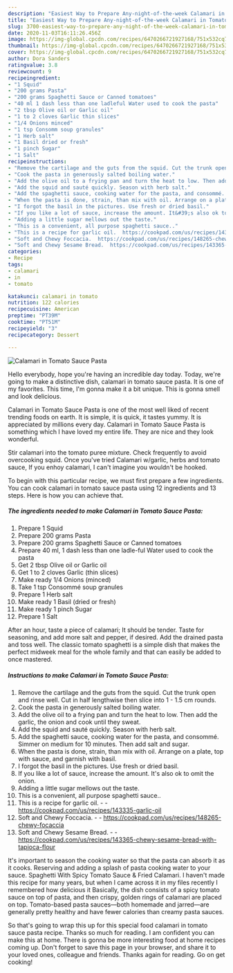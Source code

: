 ```yaml
---
description: "Easiest Way to Prepare Any-night-of-the-week Calamari in Tomato Sauce Pasta"
title: "Easiest Way to Prepare Any-night-of-the-week Calamari in Tomato Sauce Pasta"
slug: 3700-easiest-way-to-prepare-any-night-of-the-week-calamari-in-tomato-sauce-pasta
date: 2020-11-03T16:11:26.456Z
image: https://img-global.cpcdn.com/recipes/6470266721927168/751x532cq70/calamari-in-tomato-sauce-pasta-recipe-main-photo.jpg
thumbnail: https://img-global.cpcdn.com/recipes/6470266721927168/751x532cq70/calamari-in-tomato-sauce-pasta-recipe-main-photo.jpg
cover: https://img-global.cpcdn.com/recipes/6470266721927168/751x532cq70/calamari-in-tomato-sauce-pasta-recipe-main-photo.jpg
author: Dora Sanders
ratingvalue: 3.8
reviewcount: 9
recipeingredient:
- "1 Squid"
- "200 grams Pasta"
- "200 grams Spaghetti Sauce or Canned tomatoes"
- "40 ml 1 dash less than one ladleful Water used to cook the pasta"
- "2 tbsp Olive oil or Garlic oil"
- "1 to 2 cloves Garlic thin slices"
- "1/4 Onions minced"
- "1 tsp Consomm soup granules"
- "1 Herb salt"
- "1 Basil dried or fresh"
- "1 pinch Sugar"
- "1 Salt"
recipeinstructions:
- "Remove the cartilage and the guts from the squid. Cut the trunk open and rinse well.  Cut in half lengthwise then slice into 1 - 1.5 cm rounds."
- "Cook the pasta in generously salted boiling water."
- "Add the olive oil to a frying pan and turn the heat to low. Then add the garlic, the onion and cook until they sweat."
- "Add the squid and sauté quickly. Season with herb salt."
- "Add the spaghetti sauce, cooking water for the pasta, and consommé. Simmer on medium for 10 minutes. Then add salt and sugar."
- "When the pasta is done, strain, than mix with oil. Arrange on a plate, top with sauce, and garnish with basil."
- "I forgot the basil in the pictures. Use fresh or dried basil."
- "If you like a lot of sauce, increase the amount. It&#39;s also ok to omit the onion."
- "Adding a little sugar mellows out the taste."
- "This is a convenient, all purpose spaghetti sauce.."
- "This is a recipe for garlic oil.  https://cookpad.com/us/recipes/143335-garlic-oil"
- "Soft and Chewy Foccacia.  https://cookpad.com/us/recipes/148265-chewy-focaccia"
- "Soft and Chewy Sesame Bread.  https://cookpad.com/us/recipes/143365-chewy-sesame-bread-with-tapioca-flour"
categories:
- Recipe
tags:
- calamari
- in
- tomato

katakunci: calamari in tomato 
nutrition: 122 calories
recipecuisine: American
preptime: "PT39M"
cooktime: "PT51M"
recipeyield: "3"
recipecategory: Dessert

---
```



![Calamari in Tomato Sauce Pasta](https://img-global.cpcdn.com/recipes/6470266721927168/751x532cq70/calamari-in-tomato-sauce-pasta-recipe-main-photo.jpg)

Hello everybody, hope you're having an incredible day today. Today, we're going to make a distinctive dish, calamari in tomato sauce pasta. It is one of my favorites. This time, I'm gonna make it a bit unique. This is gonna smell and look delicious.

Calamari in Tomato Sauce Pasta is one of the most well liked of recent trending foods on earth. It is simple, it is quick, it tastes yummy. It is appreciated by millions every day. Calamari in Tomato Sauce Pasta is something which I have loved my entire life. They are nice and they look wonderful.

Stir calamari into the tomato puree mixture. Check frequently to avoid overcooking squid. Once you&#39;ve tried Calamari w/garlic, herbs and tomato sauce, If you enhoy calamari, I can&#39;t imagine you wouldn&#39;t be hooked.


To begin with this particular recipe, we must first prepare a few ingredients. You can cook calamari in tomato sauce pasta using 12 ingredients and 13 steps. Here is how you can achieve that.

<!--inarticleads1-->

##### The ingredients needed to make Calamari in Tomato Sauce Pasta:

1. Prepare 1 Squid
1. Prepare 200 grams Pasta
1. Prepare 200 grams Spaghetti Sauce or Canned tomatoes
1. Prepare 40 ml, 1 dash less than one ladle-ful Water used to cook the pasta
1. Get 2 tbsp Olive oil or Garlic oil
1. Get 1 to 2 cloves Garlic (thin slices)
1. Make ready 1/4 Onions (minced)
1. Take 1 tsp Consommé soup granules
1. Prepare 1 Herb salt
1. Make ready 1 Basil (dried or fresh)
1. Make ready 1 pinch Sugar
1. Prepare 1 Salt


After an hour, taste a piece of calamari; It should be tender. Taste for seasoning, and add more salt and pepper, if desired. Add the drained pasta and toss well. The classic tomato spaghetti is a simple dish that makes the perfect midweek meal for the whole family and that can easily be added to once mastered. 

<!--inarticleads2-->

##### Instructions to make Calamari in Tomato Sauce Pasta:

1. Remove the cartilage and the guts from the squid. Cut the trunk open and rinse well.  Cut in half lengthwise then slice into 1 - 1.5 cm rounds.
1. Cook the pasta in generously salted boiling water.
1. Add the olive oil to a frying pan and turn the heat to low. Then add the garlic, the onion and cook until they sweat.
1. Add the squid and sauté quickly. Season with herb salt.
1. Add the spaghetti sauce, cooking water for the pasta, and consommé. Simmer on medium for 10 minutes. Then add salt and sugar.
1. When the pasta is done, strain, than mix with oil. Arrange on a plate, top with sauce, and garnish with basil.
1. I forgot the basil in the pictures. Use fresh or dried basil.
1. If you like a lot of sauce, increase the amount. It&#39;s also ok to omit the onion.
1. Adding a little sugar mellows out the taste.
1. This is a convenient, all purpose spaghetti sauce..
1. This is a recipe for garlic oil. -  - https://cookpad.com/us/recipes/143335-garlic-oil
1. Soft and Chewy Foccacia. -  - https://cookpad.com/us/recipes/148265-chewy-focaccia
1. Soft and Chewy Sesame Bread. -  - https://cookpad.com/us/recipes/143365-chewy-sesame-bread-with-tapioca-flour


It&#39;s important to season the cooking water so that the pasta can absorb it as it cooks. Reserving and adding a splash of pasta cooking water to your sauce. Spaghetti With Spicy Tomato Sauce &amp; Fried Calamari. I haven&#39;t made this recipe for many years, but when I came across it in my files recently I remembered how delicious it Basically, the dish consists of a spicy tomato sauce on top of pasta, and then crispy, golden rings of calamari are placed on top. Tomato-based pasta sauces—both homemade and jarred—are generally pretty healthy and have fewer calories than creamy pasta sauces. 

So that's going to wrap this up for this special food calamari in tomato sauce pasta recipe. Thanks so much for reading. I am confident you can make this at home. There is gonna be more interesting food at home recipes coming up. Don't forget to save this page in your browser, and share it to your loved ones, colleague and friends. Thanks again for reading. Go on get cooking!
